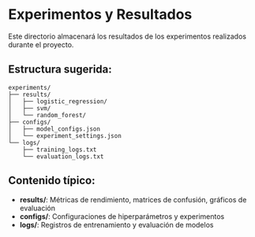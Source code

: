 # Experimentos y Resultados

Este directorio almacenará los resultados de los experimentos realizados durante el proyecto.

## Estructura sugerida:

```
experiments/
├── results/
│   ├── logistic_regression/
│   ├── svm/
│   └── random_forest/
├── configs/
│   ├── model_configs.json
│   └── experiment_settings.json
└── logs/
    ├── training_logs.txt
    └── evaluation_logs.txt
```

## Contenido típico:

- **results/**: Métricas de rendimiento, matrices de confusión, gráficos de evaluación
- **configs/**: Configuraciones de hiperparámetros y experimentos
- **logs/**: Registros de entrenamiento y evaluación de modelos